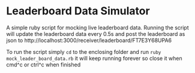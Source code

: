 # Leaderboard Data Simulator
 
A simple ruby script for mocking live leaderboard data. Running the script will update the leaderboard data every 0.5s and post the leaderboard as json to http://localhost:3000/receiver/leaderboard/FT7E3Y68UPA6

To run the script simply `cd` to the enclosing folder and run `ruby mock_leader_board_data.rb` it will keep running forever so close it when cmd^c or ctrl^c when finished
